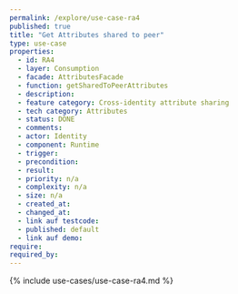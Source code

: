 ```yaml
---
permalink: /explore/use-case-ra4
published: true
title: "Get Attributes shared to peer"
type: use-case
properties:
  - id: RA4
  - layer: Consumption
  - facade: AttributesFacade
  - function: getSharedToPeerAttributes
  - description:
  - feature category: Cross-identity attribute sharing
  - tech category: Attributes
  - status: DONE
  - comments:
  - actor: Identity
  - component: Runtime
  - trigger:
  - precondition:
  - result:
  - priority: n/a
  - complexity: n/a
  - size: n/a
  - created_at:
  - changed_at:
  - link auf testcode:
  - published: default
  - link auf demo:
require:
required_by:
---
```


{% include use-cases/use-case-ra4.md %}
